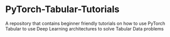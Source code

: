 # PyTorch-Tabular-Tutorials
A repository that contains beginner friendly tutorials on how to use PyTorch Tabular to use Deep Learning architectures to solve Tabular Data problems
